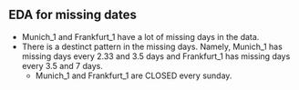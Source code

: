 ## EDA for missing dates

- Munich_1 and Frankfurt_1 have a lot of missing days in the data. 
- There is a destinct pattern in the missing days. Namely, Munich_1 has missing days every 2.33 and 3.5 days and Frankfurt_1 has missing days every 3.5 and 7 days.
  - Munich_1 and Frankfurt_1 are CLOSED every sunday.